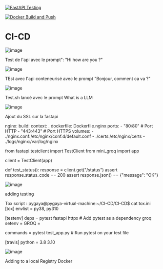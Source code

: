 [![FastAPI Testing](https://github.com/Ddinks/CI-CD/actions/workflows/test.yml/badge.svg)](https://github.com/Ddinks/CI-CD/actions/workflows/test.yml)

[![Docker Build and Push](https://github.com/Ddinks/CI-CD/actions/workflows/docker-deploy.yml/badge.svg)](https://github.com/Ddinks/CI-CD/actions/workflows/docker-deploy.yml)


# CI-CD

![image](https://github.com/user-attachments/assets/45ae5485-4749-4957-b27f-7605a2550d94)


Test de l'api avec le prompt": "Hi how are you ?" 



![image](https://github.com/user-attachments/assets/f6eaa764-fea1-430f-b0b9-7a527d646dff)


TEst avec l'api conteneurisé avec le prompt "Bonjour, comment ca va ?"


![image](https://github.com/user-attachments/assets/54c14fcf-2368-4ca8-bf8e-734db6facd00)


Test.sh lancé avec le prompt What is a LLM


![image](https://github.com/user-attachments/assets/b1fa74ac-c5a2-4f8a-ae63-3ffe8a19a0df)


Ajout du SSL sur la fastapi





nginx:
    build:
      context: .
      dockerfile: Dockerfile.nginx
    ports:
      - "80:80"    # Port HTTP
      - "443:443"  # Port HTTPS
    volumes:
      - ./nginx.conf:/etc/nginx/conf.d/default.conf
      - ./certs:/etc/nginx/certs
      - ./logs/nginx:/var/log/nginx




from fastapi.testclient import TestClient
from mini_groq import app

client = TestClient(app)

def test_status():
    response = client.get("/status")
    assert response.status_code == 200
    assert response.json() == {"message": "OK"}

![image](https://github.com/user-attachments/assets/5e8d3255-d433-426d-b5f9-d68033d16fac)

adding testing




Tox script :
pygaya@pygaya-virtual-machine:~/CI-CD/CI-CD$ cat tox.ini
[tox]
envlist = py38, py310

[testenv]
deps = 
    pytest
    fastapi
    httpx               # Add pytest as a dependency
    groq
setenv = 
    GROQ =

commands = 
    pytest test_app.py  # Run pytest on your test file

[travis]
python =
    3.8
    3.10

![image](https://github.com/user-attachments/assets/8b3bb63a-f804-4614-a4df-30c0a5357f90)

Adding to a local Registry Docker


